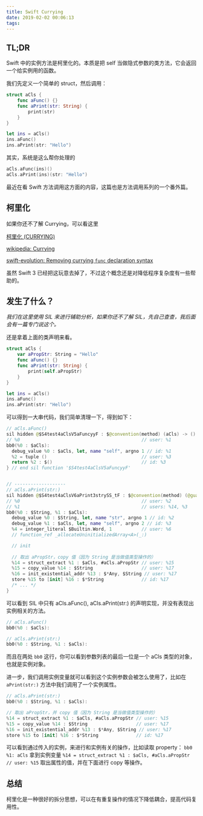 ```yaml
---
title: Swift Currying
date: 2019-02-02 00:06:13
tags:
---
```


## TL;DR

Swift 中的实例方法是柯里化的。本质是把 self 当做隐式参数的类方法，它会返回一个给实例用的函数。 

我们先定义一个简单的  struct，然后调用：

```swift
struct aCls { 
    func aFunc() {} 
    func aPrint(str: String) { 
        print(str) 
    } 
} 

let ins = aCls() 
ins.aFunc() 
ins.aPrint(str: "Hello") 
```

其实，系统是这么帮你处理的 
```swift
aCls.aFunc(ins)() 
aCls.aPrint(ins)(str: "Hello") 
```

<!-- more -->



最近在看 Swift 方法调用这方面的内容，这篇也是方法调用系列的一个番外篇。

## 柯里化

如果你还不了解 Currying，可以看这里 

[柯里化 (CURRYING)](https://swifter.tips/currying/)

[wikipedia: Currying](https://en.wikipedia.org/wiki/Currying)

[swift-evolution: Removing currying `func` declaration syntax](https://github.com/apple/swift-evolution/blob/master/proposals/0002-remove-currying.md)

虽然 Swift 3 已经把这玩意去掉了，不过这个概念还是对降低程序复杂度有一些帮助的。

## 发生了什么？

*我们在这里使用 SIL 来进行辅助分析，如果你还不了解 SIL，先自己查查，我后面会有一篇专门说这个。*

还是拿着上面的类声明来看。

```swift
struct aCls { 
    var aPropStr: String = "Hello" 
    func aFunc() {} 
    func aPrint(str: String) { 
        print(self.aPropStr) 
    } 
} 

let ins = aCls() 
ins.aFunc() 
ins.aPrint(str: "Hello") 
```

可以得到一大串代码，我们简单清理一下，得到如下：

```swift
// aCls.aFunc() 
sil hidden @$S4test4aClsV5aFuncyyF : $@convention(method) (aCls) -> () { 
// %0                                             // user: %1 
bb0(%0 : $aCls): 
  debug_value %0 : $aCls, let, name "self", argno 1 // id: %1 
  %2 = tuple ()                                   // user: %3 
  return %2 : $()                                 // id: %3 
} // end sil function '$S4test4aClsV5aFuncyyF'


// -------------------
// aCls.aPrint(str:) 
sil hidden @$S4test4aClsV6aPrint3strySS_tF : $@convention(method) (@guaranteed String, @guaranteed aCls) -> () { 
// %0                                             // user: %2 
// %1                                             // users: %14, %3 
bb0(%0 : $String, %1 : $aCls): 
  debug_value %0 : $String, let, name "str", argno 1 // id: %2 
  debug_value %1 : $aCls, let, name "self", argno 2 // id: %3 
  %4 = integer_literal $Builtin.Word, 1           // user: %6 
  // function_ref _allocateUninitializedArray<A>(_:) 

  // init
    
  // 取出 aPropStr，copy 值（因为 String 是当做值类型操作的） 
  %14 = struct_extract %1 : $aCls, #aCls.aPropStr // user: %15 
  %15 = copy_value %14 : $String                  // user: %17 
  %16 = init_existential_addr %13 : $*Any, $String // user: %17 
  store %15 to [init] %16 : $*String              // id: %17 
  /* ... */ 
} 
```

可以看到 SIL 中只有 aCls.aFunc(), aCls.aPrint(str:) 的声明实现，并没有表现出实例相关的方法。
```swift
// aCls.aFunc()
bb0(%0 : $aCls):

// aCls.aPrint(str:)
bb0(%0 : $String, %1 : $aCls):
```
而且在两处 `bb0` 这行，你可以看到参数列表的最后一位是一个 aCls 类型的对象，也就是实例对象。

进一步，我们调用实例变量就可以看到这个实例参数会被怎么使用了，比如在 `aPrint(str:)` 方法中我们调用了一个实例属性。

```swift
// aCls.aPrint(str:)
bb0(%0 : $String, %1 : $aCls):

// 取出 aPropStr，并 copy 值（因为 String 是当做值类型操作的） 
%14 = struct_extract %1 : $aCls, #aCls.aPropStr // user: %15 
%15 = copy_value %14 : $String                  // user: %17 
%16 = init_existential_addr %13 : $*Any, $String // user: %17 
store %15 to [init] %16 : $*String              // id: %17 
```

可以看到通过传入的实例，来进行和实例有关的操作，比如读取 property：
`bb0 %1: aCls` 拿到实例变量
`%14 = struct_extract %1 : $aCls, #aCls.aPropStr // user: %15`  取出属性的值，并在下面进行 copy 等操作。

## 总结
柯里化是一种很好的拆分思想，可以在有重复操作的情况下降低耦合，提高代码复用性。